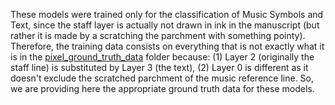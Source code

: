 These models were trained only for the classification of Music Symbols and Text, since the staff layer is actually not drawn in ink in the manuscript (but rather it is made by a scratching the parchment with something pointy). Therefore, the training data consists on everything that is not exactly what it is in the [pixel_ground_truth_data](../pixel_ground_truth_data) folder because: (1) Layer 2 (originally the staff line) is substituted by Layer 3 (the text), (2) Layer 0 is different as it doesn't exclude the scratched parchment of the music reference line. So, we are providing here the appropriate ground truth data for these models.